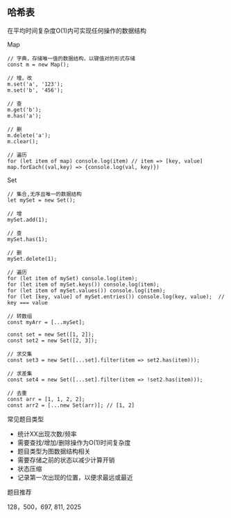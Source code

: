 ## 哈希表

在平均时间复杂度O(1)内可实现任何操作的数据结构

Map
```
// 字典，存储唯一值的数据结构，以键值对的形式存储
const m = new Map();

// 增，改
m.set('a', '123');
m.set('b', '456');

// 查
m.get('b');
m.has('a');

// 删
m.delete('a');
m.clear();

// 遍历
for (let item of map) console.log(item) // item => [key, value]
map.forEach((val,key) => {console.log(val, key)})
```

Set
```
// 集合,无序且唯一的数据结构
let mySet = new Set();

// 增
mySet.add(1);

// 查
mySet.has(1);

// 删
mySet.delete(1);

// 遍历
for (let item of mySet) console.log(item);
for (let item of mySet.keys()) console.log(item);
for (let item of mySet.values()) console.log(item);
for (let [key, value] of mySet.entries()) console.log(key, value);  // key === value

// 转数组
const myArr = [...mySet];

const set = new Set([1, 2]);
const set2 = new Set([2, 3]);

// 求交集
const set3 = new Set([...set].filter(item => set2.has(item)));

// 求差集
const set4 = new Set([...set].filter(item => !set2.has(item)));

// 去重
const arr = [1, 1, 2, 2];
const arr2 = [...new Set(arr)]; // [1, 2]
```

常见题目类型
* 统计XX出现次数/频率
* 需要查找/增加/删除操作为O(1)时间复杂度
* 题目类型为图数据结构相关
* 需要存储之前的状态以减少计算开销
* 状态压缩
* 记录第一次出现的位置，以便求最远或最近

题目推荐

128，500，697, 811, 2025
